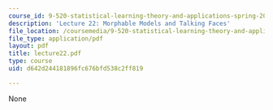 ```yaml
---
course_id: 9-520-statistical-learning-theory-and-applications-spring-2003
description: 'Lecture 22: Morphable Models and Talking Faces'
file_location: /coursemedia/9-520-statistical-learning-theory-and-applications-spring-2003/d642d244181896fc676bfd538c2ff819_lecture22.pdf
file_type: application/pdf
layout: pdf
title: lecture22.pdf
type: course
uid: d642d244181896fc676bfd538c2ff819

---
```

None